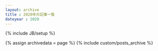 ```yaml
---
layout: archive
title : 2020年の記事一覧
dateyear : 2020
---
```

{% include JB/setup %}

{% assign archivedata = page %}
{% include custom/posts_archive %}
